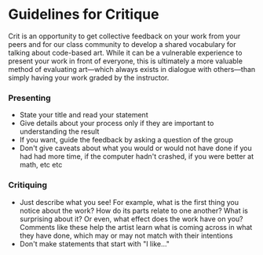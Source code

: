 # Guidelines for Critique

Crit is an opportunity to get collective feedback on your work from your peers and for our class community to develop a shared vocabulary for talking about code-based art. While it can be a vulnerable experience to present your work in front of everyone, this is ultimately a more valuable method of evaluating art—which always exists in dialogue with others—than simply having your work graded by the instructor.

### Presenting
- State your title and read your statement
- Give details about your process only if they are important to understanding the result
- If you want, guide the feedback by asking a question of the group
- Don't give caveats about what you would or would not have done if you had had more time, if the computer hadn't crashed, if you were better at math, etc etc

### Critiquing
- Just describe what you see! For example, what is the first thing you notice about the work? How do its parts relate to one another? What is surprising about it? Or even, what effect does the work have on you? Comments like these help the artist learn what is coming across in what they have done, which may or may not match with their intentions
- Don't make statements that start with "I like..."
